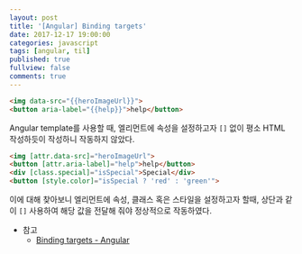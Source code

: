 ```yaml
---
layout: post
title: '[Angular] Binding targets'
date: 2017-12-17 19:00:00
categories: javascript
tags: [angular, til]
published: true
fullview: false
comments: true
---
```


```html
<img data-src="{{heroImageUrl}}">
<button aria-label="{{help}}">help</button>
```

Angular template를 사용할 때, 엘리먼트에 속성을 설정하고자 `[]` 없이 평소 HTML 작성하듯이 작성하니 작동하지 않았다.

```html
<img [attr.data-src]="heroImageUrl">
<button [attr.aria-label]="help">help</button>
<div [class.special]="isSpecial">Special</div>
<button [style.color]="isSpecial ? 'red' : 'green'">
```

이에 대해 찾아보니 엘리먼트에 속성, 클래스 혹은 스타일을 설정하고자 할때, 상단과 같이 `[]` 사용하여 해당 값을 전달해 줘야 정상적으로 작동하였다.

* 참고
  * [Binding targets - Angular](https://angular.io/guide/template-syntax#binding-targets)
